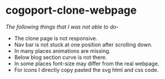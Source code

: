 # cogoport-clone-webpage

*The following things that I was not able to do-*
<ul>
  <li>The clone page is not responsive.</li>
  <li>Nav bar is not stuck at one position after scrolling down.</li>
  <li> In many places animations are missing.</li>
  <li> Below blog section curve is not there.</li>
  <li> In some places font-size may differ from the real webpage.</li>
  <li> For icons I directly copy pasted the svg html and css code. </li>
</ul>


